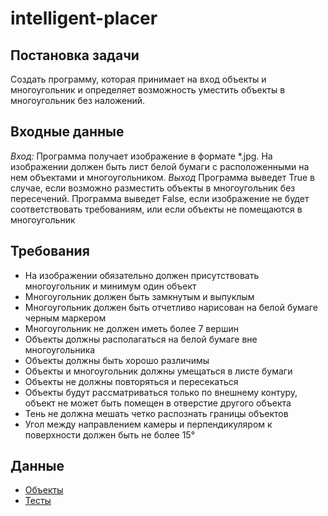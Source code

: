 # intelligent-placer
## Постановка задачи
Создать программу, которая принимает на вход объекты и многоугольник и определяет возможность уместить объекты в многоугольник без наложений.
## Входные данные
*Вход:* Программа получает изображение в формате *.jpg. На изображении должен быть лист белой бумаги с расположенными на нем объектами и многоугольником. 
*Выход* Программа выведет True в случае, если возможно разместить объекты в многоугольник без пересечений. Программа выведет False, если изображение не будет соответствовать требованиям, или если объекты не помещаются в многоугольник
## Требования
+ На изображении обязательно должен присутствовать многоугольник и минимум один объект
+ Многоугольник должен быть замкнутым и выпуклым
+ Многоугольник должен быть отчетливо нарисован на белой бумаге черным маркером
+ Многоугольник не должен иметь более 7 вершин
+ Объекты должны располагаться на белой бумаге вне многоугольника
+ Объекты должны быть хорошо различимы
+ Объекты и многоугольник должны умещаться в листе бумаги
+ Объекты не должны повторяться и пересекаться
+ Объекты будут рассматриваться только по внешнему контуру, объект не может быть помещен в отверстие другого объекта
+ Тень не должна мешать четко распознать границы объектов
+ Угол между направлением камеры и перпендикуляром к поверхности должен быть не более 15°
## Данные
+ [Объекты](objects)
+ [Тесты](tests)
